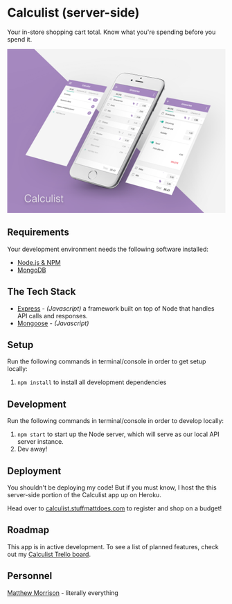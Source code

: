 # Calculist (server-side) #
Your in-store shopping cart total. Know what you're spending before you spend it.

![alt tag](Mockup.png)

## Requirements ##
Your development environment needs the following software installed:

* [Node.js & NPM](https://nodejs.org/en/)
* [MongoDB](https://www.mongodb.com/)

## The Tech Stack ##
* [Express](https://expressjs.com/) - *(Javascript)* a framework built on top of Node that handles API calls and responses.
* [Mongoose](http://mongoosejs.com/) - *(Javascript)* 

## Setup ##
Run the following commands in terminal/console in order to get setup locally:

1. `npm install` to install all development dependencies

## Development ##
Run the following commands in terminal/console in order to develop locally:

1. `npm start` to start up the Node server, which will serve as our local API server instance.
2. Dev away!

## Deployment ##
You shouldn't be deploying my code! But if you must know, I host the this server-side portion of the Calculist app up on Heroku.

Head over to [calculist.stuffmattdoes.com](https://calculist.stuffmattdoes.com) to register and shop on a budget!

## Roadmap ##
This app is in active development. To see a list of planned features, check out my [Calculist Trello board](https://trello.com/b/ZQUkXrIX/calculist).

## Personnel ##
[Matthew Morrison](m.james.morrison00@gmail.com) - literally everything